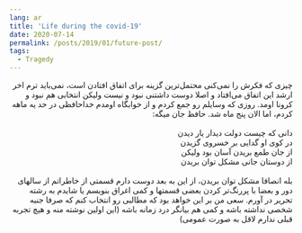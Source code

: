 ```yaml
---
lang: ar
title: 'Life during the covid-19'
date: 2020-07-14
permalink: /posts/2019/01/future-post/
tags:
  - Tragedy
---
```

<div dir="rtl">
چیزی که فکرش را نمی‌کنی محتمل‌ترین گزینه برای اتفاق افتادن است، نمی‌باید ترم اخر ارشد این اتفاق می‌افتاد و اصلا دوست داشتنی نبود و نیست ولیکن انتخابی هم نبود و کرونا اومد. روزی که وسایلم رو جمع کردم و از خوابگاه اومدم خداحافظی در حد یه ماهه کردم، اما الان پنج ماه شد. حافظ جان میگه:<br />
<br />
دانی که چیست دولت دیدار یار دیدن<br />
در کوی او گدایی بر خسروی گزیدن<br />
از جان طمع بریدن آسان بود ولیکن<br />
از دوستان جانی مشکل توان بریدن<br />
<br />
بله انصافا مشکل توان بریدن، از این به بعد دوست دارم قسمتی از خاطراتم از سالهای دور و بعضا با پررنگ‌تر کردن بعضی قسمتها و کمی اغراق بنویسم یا شایدم به رشته تحریر در‌ آورم. سعی من بر این خواهد بود که مطالبی رو انتخاب کنم که صرفا جنبه شخصی نداشته باشه و کمی هم بیانگر درد زمانه باشه (این اولین نوشته منه و هیچ تجربه قبلی ندارم لاقل به صورت عمومی) 
